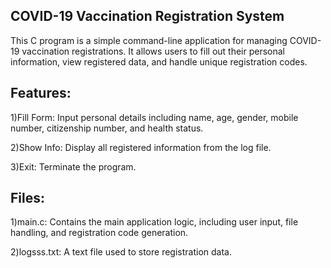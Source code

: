 COVID-19 Vaccination Registration System
-----------------------------------------
This C program is a simple command-line application for managing COVID-19 vaccination registrations. It allows users to fill out their personal information, view registered data, and handle unique registration codes.

Features:
--------------------
1)Fill Form: Input personal details including name, age, gender, mobile number, citizenship number, and health status.

2)Show Info: Display all registered information from the log file.

3)Exit: Terminate the program.


Files:
-------------------
1)main.c: Contains the main application logic, including user input, file handling, and registration code generation.

2)logsss.txt: A text file used to store registration data.


